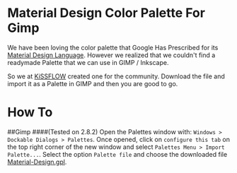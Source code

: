 Material Design Color Palette For Gimp
======================================

We have been loving the color palette that Google Has Prescribed for its [Material Design Language](http://www.google.com/design/spec/style/color.html). However we realized that we couldn't find a readymade Palette that we can use in GIMP / Inkscape.

So we at [KiSSFLOW](http://kissflow.com) created one for the community. Download the file and import it as a Palette in GIMP and then you are good to go.


How To
======
##Gimp
####(Tested on 2.8.2)
Open the Palettes window with: `Windows > Dockable Dialogs > Palettes`. Once opened, click on `configure this tab` on the top right corner of the new window and select `Palettes Menu > Import Palette...`. Select the option `Palette file` and choose the downloaded file [Material-Design.gpl](https://raw.githubusercontent.com/auzias/gimp-material-design-color-palette/master/Material-Design.gpl).
